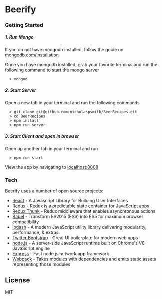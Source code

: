 # Beerify

### Getting Started

##### 1. Run Mongo
If you do not have mongodb installed, follow the guide on [mongodb.com/installation](https://docs.mongodb.com/manual/installation/#mongodb-community-edition)

Once you have mongodb installed, grab your favorite terminal and run the following command to start the mongo server
```
  > mongod
```

##### 2. Start Server
Open a new tab in your terminal and run the following commands
```
  > git clone git@github.com:nicholaspsmith/BeerRecipes.git
  > cd BeerRecipes
  > npm install
  > npm run server
```
##### 3. Start Client and open in browser
Open up another tab in your terminal and run
```
  > npm run start
```

View the app by navigating to [localhost:8008](http://localhost:8008)




### Tech

Beerify uses a number of open source projects:

* [React] - A Javascript Library for Building User Interfaces
* [Redux] - Redux is a predictable state container for JavaScript apps
* [Redux Thunk] - Redux middleware that enables asynchronous actions
* [Babel] - Transform ES2015 (ES6) into ES5 for maximum browser compatibility
* [lodash] - A modern JavaScript utility library delivering modularity, performance, & extras.
* [Twitter Bootstrap] - Great UI boilerplate for modern web apps
* [node.js] - A server-side JavaScript runtime built on Chrome's V8 JavaScript engine
* [Express] - Fast node.js network app framework
* [Webpack] - Takes modules with dependencies and emits static assets representing those modules

License
----

MIT




[React]: <https://facebook.github.io/react/>
[Redux]: <http://redux.js.org/>
[Redux Thunk]: <https://github.com/gaearon/redux-thunk>
[Babel]: <http://babeljs.io/>
[lodash]: <https://lodash.com/>
[Twitter Bootstrap]: <http://twitter.github.com/bootstrap/>
[node.js]: <http://nodejs.org>
[Express]: <http://expressjs.com>
[Webpack]: <https://webpack.github.io/>
